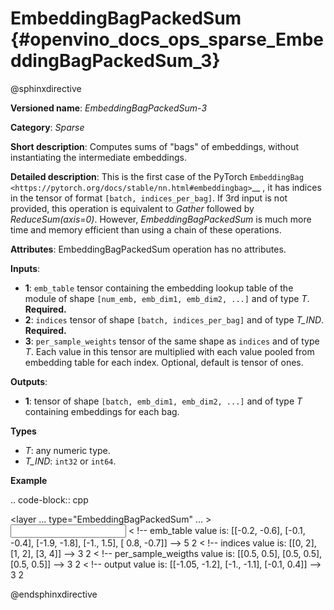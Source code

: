 # EmbeddingBagPackedSum {#openvino_docs_ops_sparse_EmbeddingBagPackedSum_3}

@sphinxdirective

**Versioned name**: *EmbeddingBagPackedSum-3*

**Category**: *Sparse*

**Short description**: Computes sums of "bags" of embeddings, without instantiating the intermediate embeddings.

**Detailed description**: This is the first case of the PyTorch `EmbeddingBag <https://pytorch.org/docs/stable/nn.html#embeddingbag>`__ , it has indices in the tensor of format ``[batch, indices_per_bag]``. If 3rd input is not provided, this operation is equivalent to *Gather* followed by *ReduceSum(axis=0)*. However, *EmbeddingBagPackedSum* is much more time and memory efficient than using a chain of these operations.

**Attributes**: EmbeddingBagPackedSum operation has no attributes.

**Inputs**:

* **1**: ``emb_table`` tensor containing the embedding lookup table of the module of shape ``[num_emb, emb_dim1, emb_dim2, ...]`` and of type *T*. **Required.**
* **2**: ``indices`` tensor of shape ``[batch, indices_per_bag]`` and of type *T_IND*. **Required.**
* **3**: ``per_sample_weights`` tensor of the same shape as ``indices`` and of type *T*. Each value in this tensor are multiplied with each value pooled from embedding table for each index. Optional, default is tensor of ones.

**Outputs**:

* **1**: tensor of shape ``[batch, emb_dim1, emb_dim2, ...]`` and of type *T* containing embeddings for each bag.

**Types**

* *T*: any numeric type.
* *T_IND*: ``int32`` or ``int64``.

**Example**

.. code-block:: cpp
   
   <layer ... type="EmbeddingBagPackedSum" ... >
       <input>
           <port id="0">     < !-- emb_table value is: [[-0.2, -0.6], [-0.1, -0.4], [-1.9, -1.8], [-1.,  1.5], [ 0.8, -0.7]] -->
               <dim>5</dim>
               <dim>2</dim>
           </port>
           <port id="1">     < !-- indices value is: [[0, 2], [1, 2], [3, 4]] -->
               <dim>3</dim>
               <dim>2</dim>
           </port>
           <port id="2"/>    < !-- per_sample_weigths value is: [[0.5, 0.5], [0.5, 0.5], [0.5, 0.5]] -->
               <dim>3</dim>
               <dim>2</dim>
           </port>
       </input>
       <output>
           <port id="4">     < !-- output value is: [[-1.05, -1.2], [-1., -1.1], [-0.1, 0.4]] -->
               <dim>3</dim>
               <dim>2</dim>
           </port>
       </output>
   </layer>

@endsphinxdirective

